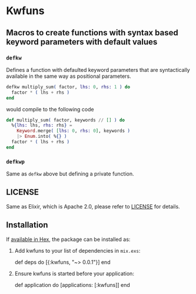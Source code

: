 # Kwfuns

## Macros to create functions with syntax based keyword parameters with default values


###  `defkw`

Defines a function with defaulted keyword parameters that are syntactically
available in the same way as positional parameters.

```elixir
defkw multiply_sum( factor, lhs: 0, rhs: 1 ) do
  factor * ( lhs + rhs )
end
```

would compile to the following code

```elixir
def multiply_sum( factor, keywords // [] ) do
  %{lhs: lhs, rhs: rhs} =
    Keyword.merge( [lhs: 0, rhs: 0], keywords ) 
    |> Enum.into( %{} )
  factor * ( lhs + rhs )
end
```

### `defkwp`

Same as `defkw` above but defining a private function.

## LICENSE

Same as Elixir, which is Apache 2.0, please refer to [LICENSE](LICENSE) for details.

## Installation

If [available in Hex](https://hex.pm/docs/publish), the package can be installed as:

  1. Add kwfuns to your list of dependencies in `mix.exs`:

        def deps do
          [{:kwfuns, "~> 0.0.1"}]
        end

  2. Ensure kwfuns is started before your application:

        def application do
          [applications: [:kwfuns]]
        end
